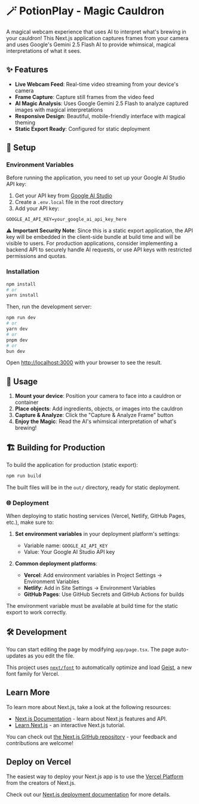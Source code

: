 # 🪄 PotionPlay - Magic Cauldron

A magical webcam experience that uses AI to interpret what's brewing in your cauldron! This Next.js application captures frames from your camera and uses Google's Gemini 2.5 Flash AI to provide whimsical, magical interpretations of what it sees.

## ✨ Features

- **Live Webcam Feed**: Real-time video streaming from your device's camera
- **Frame Capture**: Capture still frames from the video feed
- **AI Magic Analysis**: Uses Google Gemini 2.5 Flash to analyze captured images with magical interpretations
- **Responsive Design**: Beautiful, mobile-friendly interface with magical theming
- **Static Export Ready**: Configured for static deployment

## 🔧 Setup

### Environment Variables

Before running the application, you need to set up your Google AI Studio API key:

1. Get your API key from [Google AI Studio](https://makersuite.google.com/app/apikey)
2. Create a `.env.local` file in the root directory
3. Add your API key:

```env
GOOGLE_AI_API_KEY=your_google_ai_api_key_here
```

⚠️ **Important Security Note**: Since this is a static export application, the API key will be embedded in the client-side bundle at build time and will be visible to users. For production applications, consider implementing a backend API to securely handle AI requests, or use API keys with restricted permissions and quotas.

### Installation

```bash
npm install
# or
yarn install
```

Then, run the development server:

```bash
npm run dev
# or
yarn dev
# or
pnpm dev
# or
bun dev
```

Open [http://localhost:3000](http://localhost:3000) with your browser to see the result.

## 🚀 Usage

1. **Mount your device**: Position your camera to face into a cauldron or container
2. **Place objects**: Add ingredients, objects, or images into the cauldron
3. **Capture & Analyze**: Click the "Capture & Analyze Frame" button
4. **Enjoy the Magic**: Read the AI's whimsical interpretation of what's brewing!

## 🏗️ Building for Production

To build the application for production (static export):

```bash
npm run build
```

The built files will be in the `out/` directory, ready for static deployment.

### 🌐 Deployment

When deploying to static hosting services (Vercel, Netlify, GitHub Pages, etc.), make sure to:

1. **Set environment variables** in your deployment platform's settings:
   - Variable name: `GOOGLE_AI_API_KEY`
   - Value: Your Google AI Studio API key

2. **Common deployment platforms**:
   - **Vercel**: Add environment variables in Project Settings → Environment Variables
   - **Netlify**: Add in Site Settings → Environment Variables
   - **GitHub Pages**: Use GitHub Secrets and GitHub Actions for builds

The environment variable must be available at build time for the static export to work correctly.

## 🛠️ Development

You can start editing the page by modifying `app/page.tsx`. The page auto-updates as you edit the file.

This project uses [`next/font`](https://nextjs.org/docs/app/building-your-application/optimizing/fonts) to automatically optimize and load [Geist](https://vercel.com/font), a new font family for Vercel.

## Learn More

To learn more about Next.js, take a look at the following resources:

- [Next.js Documentation](https://nextjs.org/docs) - learn about Next.js features and API.
- [Learn Next.js](https://nextjs.org/learn) - an interactive Next.js tutorial.

You can check out [the Next.js GitHub repository](https://github.com/vercel/next.js) - your feedback and contributions are welcome!

## Deploy on Vercel

The easiest way to deploy your Next.js app is to use the [Vercel Platform](https://vercel.com/new?utm_medium=default-template&filter=next.js&utm_source=create-next-app&utm_campaign=create-next-app-readme) from the creators of Next.js.

Check out our [Next.js deployment documentation](https://nextjs.org/docs/app/building-your-application/deploying) for more details.
